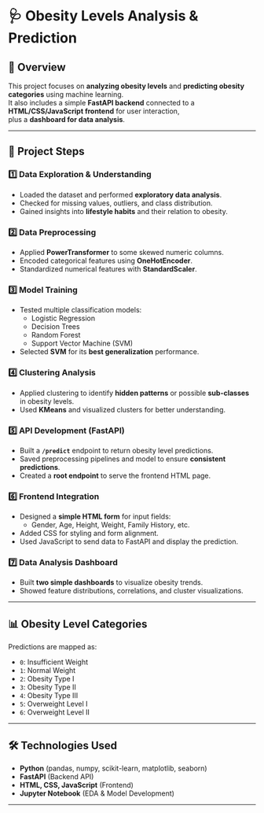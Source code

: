 # 🩺 Obesity Levels Analysis & Prediction

## 📌 Overview
This project focuses on **analyzing obesity levels** and **predicting obesity categories** using machine learning.  
It also includes a simple **FastAPI backend** connected to a **HTML/CSS/JavaScript frontend** for user interaction,  
plus a **dashboard for data analysis**.

---

## 🚀 Project Steps

### 1️⃣ Data Exploration & Understanding
- Loaded the dataset and performed **exploratory data analysis**.
- Checked for missing values, outliers, and class distribution.
- Gained insights into **lifestyle habits** and their relation to obesity.

### 2️⃣ Data Preprocessing
- Applied **PowerTransformer** to some skewed numeric columns.
- Encoded categorical features using **OneHotEncoder**.
- Standardized numerical features with **StandardScaler**.

### 3️⃣ Model Training
- Tested multiple classification models:  
  - Logistic Regression  
  - Decision Trees  
  - Random Forest  
  - Support Vector Machine (SVM)  
- Selected **SVM** for its **best generalization** performance.

### 4️⃣ Clustering Analysis
- Applied clustering to identify **hidden patterns** or possible **sub-classes** in obesity levels.
- Used **KMeans** and visualized clusters for better understanding.

### 5️⃣ API Development (FastAPI)
- Built a **`/predict`** endpoint to return obesity level predictions.
- Saved preprocessing pipelines and model to ensure **consistent predictions**.
- Created a **root endpoint** to serve the frontend HTML page.

### 6️⃣ Frontend Integration
- Designed a **simple HTML form** for input fields:
  - Gender, Age, Height, Weight, Family History, etc.
- Added CSS for styling and form alignment.
- Used JavaScript to send data to FastAPI and display the prediction.

### 7️⃣ Data Analysis Dashboard
- Built **two simple dashboards** to visualize obesity trends.
- Showed feature distributions, correlations, and cluster visualizations.

---

## 📊 Obesity Level Categories
Predictions are mapped as:
- `0`: Insufficient Weight  
- `1`: Normal Weight  
- `2`: Obesity Type I  
- `3`: Obesity Type II  
- `4`: Obesity Type III  
- `5`: Overweight Level I  
- `6`: Overweight Level II  

---

## 🛠 Technologies Used
- **Python** (pandas, numpy, scikit-learn, matplotlib, seaborn)
- **FastAPI** (Backend API)
- **HTML, CSS, JavaScript** (Frontend)
- **Jupyter Notebook** (EDA & Model Development)

---
